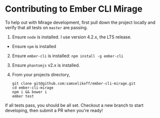# Contributing to Ember CLI Mirage

To help out with Mirage development, first pull down the project locally and verify that all tests on `master` are passing.

1. Ensure `node` is installed. I use version 4.2.x, the LTS release.
  - Ensure `npm` is installed
2. Ensure `ember-cli` is installed: `npm install -g ember-cli`
3. Ensure `phantomjs` v2.x is installed.
4. From your projects directory,

    ```
    git clone git@github.com:samselikoff/ember-cli-mirage.git
    cd ember-cli-mirage
    npm i && bower i
    ember test
    ```

If all tests pass, you should be all set. Checkout a new branch to start developing, then submit a PR when you're ready!

